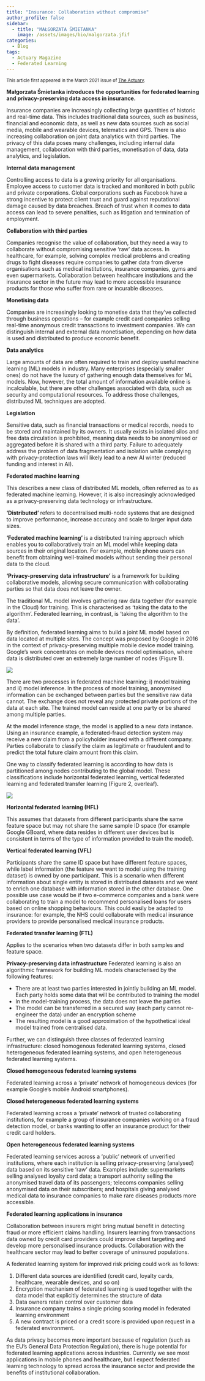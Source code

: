 ```yaml
---
title: "Insurance: Collaboration without compromise"
author_profile: false 
sidebar:
  - title: "MAŁGORZATA ŚMIETANKA"
    image: /assets/images/bio/malgorzata.jfif
categories:
  - Blog
tags:
  - Actuary Magazine
  - Federated Learning
---
```


<small>This article first appeared in the March 2021 issue of <a href="https://www.theactuary.com/features/2021/02/26/insurance-collaboration-without-compromise"> The Actuary</a>.</small>

<b> Małgorzata Śmietanka introduces the opportunities for federated learning and privacy-preserving data access in insurance. </b>

Insurance companies are increasingly collecting large quantities of historic and real-time data. This includes traditional data sources, such as business, financial and economic data, as well as new data sources such as social media, mobile and wearable devices, telematics and GPS. There is also increasing collaboration on joint data analytics with third parties. The privacy of this data poses many challenges, including internal data management, collaboration with third parties, monetisation of data, data analytics, and legislation.

<b> Internal data management </b>

Controlling access to data is a growing priority for all organisations. Employee access to customer data is tracked and monitored in both public and private corporations. Global corporations such as Facebook have a strong incentive to protect client trust and guard against reputational damage caused by data breaches. Breach of trust when it comes to data access can lead to severe penalties, such as litigation and termination of employment.  

<b> Collaboration with third parties </b>

Companies recognise the value of collaboration, but they need a way to collaborate without compromising sensitive ‘raw’ data access. In healthcare, for example, solving complex medical problems and creating drugs to fight diseases require companies to gather data from diverse organisations such as medical institutions, insurance companies, gyms and even supermarkets. Collaboration between healthcare institutions and the insurance sector in the future may lead to more accessible insurance products for those who suffer from rare or incurable diseases.

<b> Monetising data </b>

Companies are increasingly looking to monetise data that they’ve collected through business operations – for example credit card companies selling real-time anonymous credit transactions to investment companies. We can distinguish internal and external data monetisation, depending on how data is used and distributed to produce economic benefit. 

<b> Data analytics </b>

Large amounts of data are often required to train and deploy useful machine learning (ML) models in industry. Many enterprises (especially smaller ones) do not have the luxury of gathering enough data themselves for ML models. Now, however, the total amount of information available online is incalculable, but there are other challenges associated with data, such as security and computational resources. To address those challenges, distributed ML techniques are adopted.

<b> Legislation </b>

Sensitive data, such as financial transactions or medical records, needs to be stored and maintained by its owners. It usually exists in isolated silos and free data circulation is prohibited, meaning data needs to be anonymised or aggregated before it is shared with a third party. Failure to adequately address the problem of data fragmentation and isolation while complying with privacy-protection laws will likely lead to a new AI winter (reduced funding and interest in AI).

<b> Federated machine learning </b>

This describes a new class of distributed ML models, often referred as to as federated machine learning. However, it is also increasingly acknowledged as a privacy-preserving data technology or infrastructure.

<b> ‘Distributed’ </b> refers to decentralised multi-node systems that are designed to improve performance, increase accuracy and scale to larger input data sizes.

<b> ‘Federated machine learning’ </b> is a distributed training approach which enables you to collaboratively train an ML model while keeping data sources in their original location. For example, mobile phone users can benefit from obtaining well-trained models without sending their personal data to the cloud.  

<b> ‘Privacy-preserving data infrastructure’ </b> is a framework for building collaborative models, allowing secure communication with collaborating parties so that data does not leave the owner. 

The traditional ML model involves gathering raw data together (for example in the Cloud) for training. This is characterised as ‘taking the data to the algorithm’. Federated learning, in contrast, is ‘taking the algorithm to the data’.

By definition, federated learning aims to build a joint ML model based on data located at multiple sites. The concept was proposed by Google in 2016 in the context of privacy-preserving multiple mobile device model training. Google’s work concentrates on mobile devices model optimisation, where data is distributed over an extremely large number of nodes (Figure 1).

<img src="/assets/images/federated-learning/figure1.png" style="width: auto; height: auto;max-width: 500px;max-height: 500px">

There are two processes in federated machine learning: i) model training and ii) model inference. In the process of model training, anonymised information can be exchanged between parties but the sensitive raw data cannot. The exchange does not reveal any protected private portions of the data at each site. The trained model can reside at one party or be shared among multiple parties. 

At the model inference stage, the model is applied to a new data instance. Using an insurance example, a federated-fraud detection system may receive a new claim from a policyholder insured with a different company. Parties collaborate to classify the claim as legitimate or fraudulent and to predict the total future claim amount from this claim. 

One way to classify federated learning is according to how data is partitioned among nodes contributing to the global model. These classifications include horizontal federated learning, vertical federated learning and federated transfer learning (Figure 2, overleaf).

<img src="/assets/images/federated-learning/figure2.png" style="width: auto; height: auto;max-width: 500px;max-height: 500px">

<b> Horizontal federated learning (HFL) </b>

This assumes that datasets from different participants share the same feature space but may not share the same sample ID space (for example Google GBoard, where data resides in different user devices but is consistent in terms of the type of information provided to train the model).

<b> Vertical federated learning (VFL) </b>

Participants share the same ID space but have different feature spaces, while label information (the feature we want to model using the training dataset) is owned by one participant. This is a scenario when different information about single entity is stored in distributed datasets and we want to enrich one database with information stored in the other database. One possible use case would be if two e-commerce companies and a bank were collaborating to train a model to recommend personalised loans for users based on online shopping behaviours. This could easily be adapted to insurance: for example, the NHS could collaborate with medical insurance providers to provide personalised medical insurance products.

<b> Federated transfer learning (FTL) </b>

Applies to the scenarios when two datasets differ in both samples and feature space. 

<b> Privacy-preserving data infrastructure </b>
Federated learning is also an algorithmic framework for building ML models characterised by the following features:  

<ul>
  <li>
There are at least two parties interested in jointly building an ML model. Each party holds some data that will be contributed to training the model
  </li>

<li>
In the model-training process, the data does not leave the parties 
</li>

<li>
The model can be transferred in a secured way (each party cannot re-engineer the data) under an encryption scheme
</li>

<li>
The resulting model is a good approximation of the hypothetical ideal model trained from centralised data. 
</li>

</ul>

Further, we can distinguish three classes of federated learning infrastructure: closed homogenous federated learning systems, closed heterogeneous federated learning systems, and open heterogeneous federated learning systems.

<b> Closed homogeneous federated learning systems </b>

Federated learning across a ‘private’ network of homogeneous devices (for example Google’s mobile Android smartphones). 

<b> Closed heterogeneous federated learning systems </b>

Federated learning across a ‘private’ network of trusted collaborating institutions, for example a group of insurance companies working on a fraud detection model, or banks wanting to offer an insurance product for their credit card holders. 

<b> Open heterogeneous federated learning systems </b>

Federated learning services across a ‘public’ network of unverified institutions, where each institution is selling privacy-preserving (analysed) data based on its sensitive ‘raw’ data. Examples include: supermarkets selling analysed loyalty card data; a transport authority selling the anonymised travel data of its passengers; telecoms companies selling anonymised data on their subscribers; and hospitals giving analysed medical data to insurance companies to make rare diseases products more accessible. 

<b> Federated learning applications in insurance </b>

Collaboration between insurers might bring mutual benefit in detecting fraud or more efficient claims handling. Insurers learning from transactions data owned by credit card providers could improve client targeting and develop more personalised insurance products. Collaboration with the healthcare sector may lead to better coverage of uninsured populations. 

A federated learning system for improved risk pricing could work as follows: 

<ol>
  <li>
Different data sources are identified (credit card, loyalty cards, healthcare, wearable devices, and so on)
</li>
<li>
Encryption mechanism of federated learning is used together with the data model that explicitly determines the structure of data
</li>
<li>
 Data owners retain control over customer data
</li>
<li>
Insurance company trains a single pricing scoring model in federated learning environment
</li>
<li>
A new contract is priced or a credit score is provided upon request in a federated environment. 
</li>

</ol>

As data privacy becomes more important because of regulation (such as the EU’s General Data Protection Regulation), there is huge potential for federated learning applications across industries. Currently we see most applications in mobile phones and healthcare, but I expect federated learning technology to spread across the insurance sector and provide the benefits of institutional collaboration. 
